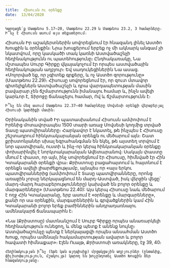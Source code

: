```yaml
---
title:  Հիսուսն ու օրենքը
date:  13/04/2020
---
```


`Կարդացե՛ք Մատթեոս 5.17–20, Մատթեոս 22.29 և Մատթեոս 23.2, 3 համարները։ Ի՞նչ է Հիսուսն ասում այս տեքստերում։`

Հիսուսն Իր աշակերտներին սովորեցնում էր հնազանդ լինել Աստծո Խոսքին և օրենքին։ Նրա խոսքերում երբեք ոչ մի ակնարկ անգամ չի նկատվում, որը կասկածի տակ կառնի Աստվածաշնչի հեղինակությունն ու պատեհությունը։ Ընդհակառակը, Նա մշտապես Սուրբ Գիրքը վկայակոչում էր որպես աստվածային հեղինակության աղբյուր։ Եվ սադուկեցիներին Նա ասաց. «Մոլորված եք, որ չգիտեք գրքերը, և ոչ Աստծո զորությունը» (Մատթեոս 22.29)։ Հիսուսը սովորեցնում էր, որ զուտ մտավոր գիտելիքներն Աստվածաշնչի և դրա վարդապետության մասին բավարար չեն ճշմարտությունն իմանալու համար և, ինչն ավելի կարևոր է, Տիրոջը ճանաչելու համար, Ով և ճշմարտությունն է։

`Ի՞նչ են մեզ ասում Մատթեոս 22.37–40 համարները Մովսեսի օրենքի վերաբերյալ Հիսուսի կարծիքի մասին։`

Օրինականին տված Իր պատասխանում Հիսուսն ամփոփում է Իրենից մոտավորապես 1500 տարի առաջ Մովսեսի կողմից տրված Տասը պատվիրանները։ Հարկավոր է նկատել, թե ինչպես է Հիսուսը շեշտադրում հինկտակարանյան օրենքն ու մեծարում այն։ Շատ քրիստոնյաներ սխալ եզրահանգման են եկել, թե այստեղ տրվում է նոր պատվիրան, ուստի և ինչ-որ կերպ հինկտակարանյան օրենքը փոխարինվել է նորկտակարանյան Ավետարանով։ Սակայն փաստը մնում է փաստ, որ այն, ինչ սովորեցնում էր Հիսուսը, հիմնված էր Հին Կտակարանի օրենքի վրա։ Քրիստոսը բացահայտում և հայտնում է օրենքն ավելի լիարժեքությամբ, այնպես որ «այս երկու պատվիրաններից (ամփոփում է Տասը պատվիրանները, որոնց առաջին չորսը ներկայացնում են մարդ-Աստված, իսկ վերջին վեցը՝ մարդ-մարդ հարաբերությունները) կախված են բոլոր օրենքը և մարգարեները» (Մատթեոս 22.40): Այս կերպ Հիսուսը նաև մեծարում է ողջ Հին Կտակարանը, երբ ասում է «օրենքը և մարգարեները», քանի որ սա օրենքին, մարգարեներին և գրվածքներին կամ Հին Կտակարանի բոլոր երեք բաժիններին անդրադառնալու ամենակարճ ճանապարհն է։

«Նա (Քրիստոսը) մատնանշում է Սուրբ Գիրքը որպես անառարկելի հեղինակություն ունեցող, և մենք պետք է անենք նույնը։ Աստվածաշունչը պետք է ներկայացվի որպես անսահման Աստծո Խոսք, որպես ամենայն հակամարտության ավարտ և բոլոր հավատի հիմնաքար»։ Էլեն Ուայթ, Քրիստոսի առակները, էջ 39, 40։

`Հեղինակության ի՞նչ (եթե կան այդպիսիք) մրցակցային աղբյուրներ (ընտանիք, փիլիսոփայություն, մշակույթ) կարող են խոչընդոտել Աստծո Խոսքին ձեր հնազանդությանը։`